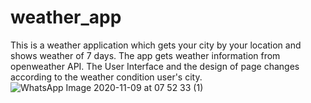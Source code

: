# weather_app

This is a weather application which gets your city by your location and shows weather of 7 days. The app gets weather information from openweather API.
The User Interface and the design of page changes according to the weather condition user's city.
![WhatsApp Image 2020-11-09 at 07 52 33 (1)](https://user-images.githubusercontent.com/74342670/158083027-1595761d-df0e-429f-85b1-4292fc5a6376.jpeg)
